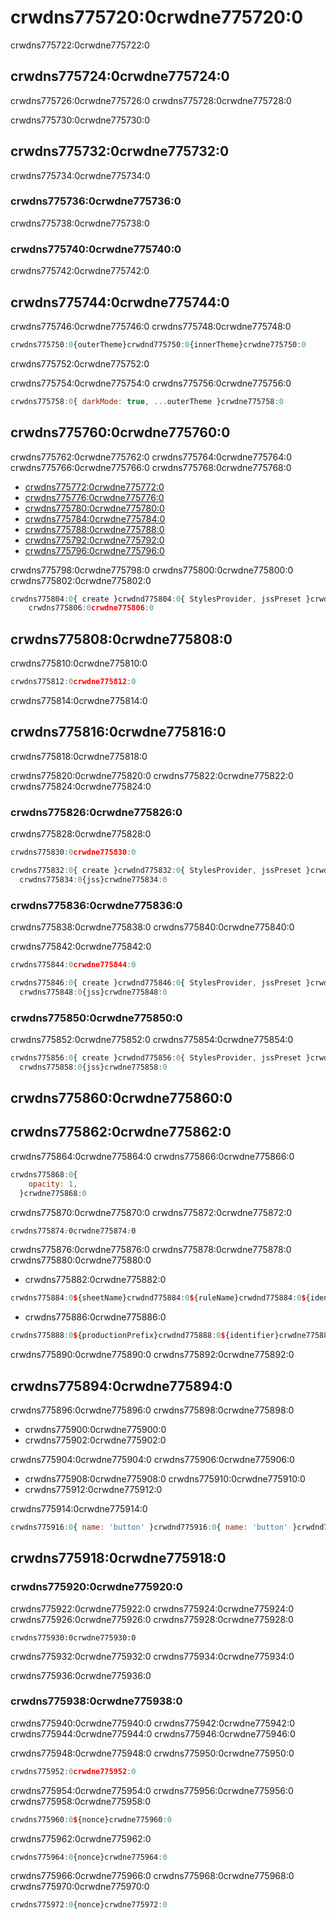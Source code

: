# crwdns775720:0crwdne775720:0

<p class="description">crwdns775722:0crwdne775722:0</p>

## crwdns775724:0crwdne775724:0

crwdns775726:0crwdne775726:0 crwdns775728:0crwdne775728:0

crwdns775730:0crwdne775730:0

## crwdns775732:0crwdne775732:0

crwdns775734:0crwdne775734:0

### crwdns775736:0crwdne775736:0

crwdns775738:0crwdne775738:0

### crwdns775740:0crwdne775740:0

crwdns775742:0crwdne775742:0

## crwdns775744:0crwdne775744:0

crwdns775746:0crwdne775746:0 crwdns775748:0crwdne775748:0

```jsx
crwdns775750:0{outerTheme}crwdnd775750:0{innerTheme}crwdne775750:0
```

crwdns775752:0crwdne775752:0

crwdns775754:0crwdne775754:0 crwdns775756:0crwdne775756:0

```jsx
crwdns775758:0{ darkMode: true, ...outerTheme }crwdne775758:0
```

## crwdns775760:0crwdne775760:0

crwdns775762:0crwdne775762:0 crwdns775764:0crwdne775764:0 crwdns775766:0crwdne775766:0 crwdns775768:0crwdne775768:0

- [crwdns775772:0crwdne775772:0](crwdns775770:0crwdne775770:0)
- [crwdns775776:0crwdne775776:0](crwdns775774:0crwdne775774:0)
- [crwdns775780:0crwdne775780:0](crwdns775778:0crwdne775778:0)
- [crwdns775784:0crwdne775784:0](crwdns775782:0crwdne775782:0)
- [crwdns775788:0crwdne775788:0](crwdns775786:0crwdne775786:0)
- [crwdns775792:0crwdne775792:0](crwdns775790:0crwdne775790:0)
- [crwdns775796:0crwdne775796:0](crwdns775794:0crwdne775794:0)

crwdns775798:0crwdne775798:0 crwdns775800:0crwdne775800:0 crwdns775802:0crwdne775802:0

```jsx
crwdns775804:0{ create }crwdnd775804:0{ StylesProvider, jssPreset }crwdnd775804:0{jss}crwdne775804:0
    crwdns775806:0crwdne775806:0
```

## crwdns775808:0crwdne775808:0

crwdns775810:0crwdne775810:0

```jsx
crwdns775812:0crwdne775812:0
```

crwdns775814:0crwdne775814:0

## crwdns775816:0crwdne775816:0

crwdns775818:0crwdne775818:0

crwdns775820:0crwdne775820:0 crwdns775822:0crwdne775822:0 crwdns775824:0crwdne775824:0

### crwdns775826:0crwdne775826:0

crwdns775828:0crwdne775828:0

```jsx
crwdns775830:0crwdne775830:0
```

```jsx
crwdns775832:0{ create }crwdnd775832:0{ StylesProvider, jssPreset }crwdne775832:0
  crwdns775834:0{jss}crwdne775834:0
```

### crwdns775836:0crwdne775836:0

crwdns775838:0crwdne775838:0 crwdns775840:0crwdne775840:0

crwdns775842:0crwdne775842:0

```jsx
crwdns775844:0crwdne775844:0
```

```jsx
crwdns775846:0{ create }crwdnd775846:0{ StylesProvider, jssPreset }crwdne775846:0
  crwdns775848:0{jss}crwdne775848:0
```

### crwdns775850:0crwdne775850:0

crwdns775852:0crwdne775852:0 crwdns775854:0crwdne775854:0

```jsx
crwdns775856:0{ create }crwdnd775856:0{ StylesProvider, jssPreset }crwdne775856:0
  crwdns775858:0{jss}crwdne775858:0
```

## crwdns775860:0crwdne775860:0

## crwdns775862:0crwdne775862:0

crwdns775864:0crwdne775864:0 crwdns775866:0crwdne775866:0

```jsx
crwdns775868:0{
    opacity: 1,
  }crwdne775868:0
```

crwdns775870:0crwdne775870:0 crwdns775872:0crwdne775872:0

```css
crwdns775874:0crwdne775874:0
```

crwdns775876:0crwdne775876:0 crwdns775878:0crwdne775878:0 crwdns775880:0crwdne775880:0

- crwdns775882:0crwdne775882:0

```js
crwdns775884:0${sheetName}crwdnd775884:0${ruleName}crwdnd775884:0${identifier}crwdne775884:0
```

- crwdns775886:0crwdne775886:0

```js
crwdns775888:0${productionPrefix}crwdnd775888:0${identifier}crwdne775888:0
```

crwdns775890:0crwdne775890:0 crwdns775892:0crwdne775892:0

## crwdns775894:0crwdne775894:0

crwdns775896:0crwdne775896:0 crwdns775898:0crwdne775898:0

- crwdns775900:0crwdne775900:0
- crwdns775902:0crwdne775902:0

crwdns775904:0crwdne775904:0 crwdns775906:0crwdne775906:0

- crwdns775908:0crwdne775908:0 crwdns775910:0crwdne775910:0
- crwdns775912:0crwdne775912:0

crwdns775914:0crwdne775914:0

```jsx
crwdns775916:0{ name: 'button' }crwdnd775916:0{ name: 'button' }crwdnd775916:0{ name: 'button' }crwdne775916:0
```

## crwdns775918:0crwdne775918:0

### crwdns775920:0crwdne775920:0

crwdns775922:0crwdne775922:0 crwdns775924:0crwdne775924:0 crwdns775926:0crwdne775926:0 crwdns775928:0crwdne775928:0

    crwdns775930:0crwdne775930:0
    

crwdns775932:0crwdne775932:0 crwdns775934:0crwdne775934:0

crwdns775936:0crwdne775936:0

### crwdns775938:0crwdne775938:0

crwdns775940:0crwdne775940:0 crwdns775942:0crwdne775942:0 crwdns775944:0crwdne775944:0 crwdns775946:0crwdne775946:0

crwdns775948:0crwdne775948:0 crwdns775950:0crwdne775950:0

```js
crwdns775952:0crwdne775952:0
```

crwdns775954:0crwdne775954:0 crwdns775956:0crwdne775956:0 crwdns775958:0crwdne775958:0

```js
crwdns775960:0${nonce}crwdne775960:0
```

crwdns775962:0crwdne775962:0

```jsx
crwdns775964:0{nonce}crwdne775964:0
```

crwdns775966:0crwdne775966:0 crwdns775968:0crwdne775968:0 crwdns775970:0crwdne775970:0

```jsx
crwdns775972:0{nonce}crwdne775972:0
```